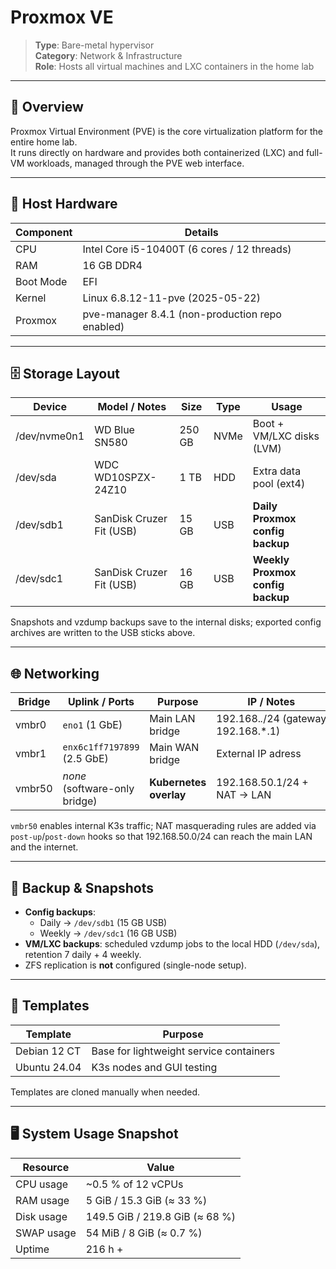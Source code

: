 # Proxmox VE

> **Type**: Bare-metal hypervisor  
> **Category**: Network & Infrastructure  
> **Role**: Hosts all virtual machines and LXC containers in the home lab

---

## 🧩 Overview
Proxmox Virtual Environment (PVE) is the core virtualization platform for the entire home lab.  
It runs directly on hardware and provides both containerized (LXC) and full-VM workloads, managed through the PVE web interface.

---

## 💽 Host Hardware

| Component | Details |
|-----------|---------|
| CPU       | Intel Core i5-10400T (6 cores / 12 threads) |
| RAM       | 16 GB DDR4 |
| Boot Mode | EFI |
| Kernel    | Linux 6.8.12-11-pve (2025-05-22) |
| Proxmox   | pve-manager 8.4.1 (non-production repo enabled) |

---

## 🗄️ Storage Layout

| Device       | Model / Notes              | Size   | Type | Usage |
|--------------|----------------------------|--------|------|-------|
| /dev/nvme0n1 | WD Blue SN580              | 250 GB | NVMe | Boot + VM/LXC disks (LVM) |
| /dev/sda     | WDC WD10SPZX-24Z10         | 1 TB   | HDD  | Extra data pool (ext4) |
| /dev/sdb1    | SanDisk Cruzer Fit (USB)   | 15 GB  | USB  | **Daily Proxmox config backup** |
| /dev/sdc1    | SanDisk Cruzer Fit (USB)   | 16 GB  | USB  | **Weekly Proxmox config backup** |

Snapshots and vzdump backups save to the internal disks; exported config archives are written to the USB sticks above.

---

## 🌐 Networking

| Bridge | Uplink / Ports                  | Purpose                   | IP / Notes |
|--------|---------------------------------|---------------------------|------------|
| vmbr0  | `eno1` (1 GbE)                  | Main LAN bridge          | 192.168.*.*/24&nbsp;(gateway 192.168.*.1) |
| vmbr1  | `enx6c1ff7197899` (2.5 GbE)     | Main WAN bridge           | External IP adress  |
| vmbr50 | *none* (software-only bridge)   | **Kubernetes overlay**    | 192.168.50.1/24 + NAT → LAN |

`vmbr50` enables internal K3s traffic; NAT masquerading rules are added via `post-up`/`post-down` hooks so that 192.168.50.0/24 can reach the main LAN and the internet.

---

## 🔄 Backup & Snapshots

* **Config backups**:  
  * Daily → `/dev/sdb1` (15 GB USB)  
  * Weekly → `/dev/sdc1` (16 GB USB)
* **VM/LXC backups**: scheduled vzdump jobs to the local HDD (`/dev/sda`), retention 7 daily + 4 weekly.
* ZFS replication is **not** configured (single-node setup).

---

## 📝 Templates

| Template | Purpose |
|----------|---------|
| Debian 12 CT | Base for lightweight service containers |
| Ubuntu 24.04 | K3s nodes and GUI testing |

Templates are cloned manually when needed.

---

## 🖥️ System Usage Snapshot

| Resource   | Value |
|------------|-------|
| CPU usage  | ~0.5 % of 12 vCPUs |
| RAM usage  | 5 GiB / 15.3 GiB (≈ 33 %) |
| Disk usage | 149.5 GiB / 219.8 GiB (≈ 68 %) |
| SWAP usage | 54 MiB / 8 GiB (≈ 0.7 %) |
| Uptime     | 216 h + |
